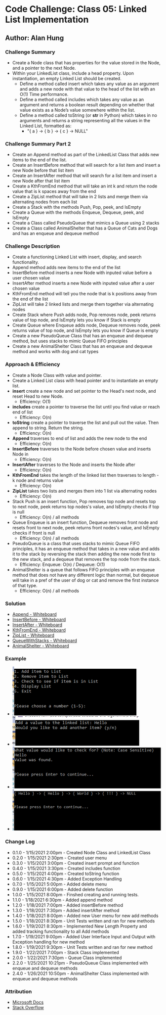 # Code Challenge: Class 05: Linked List Implementation

## Author: Alan Hung

### Challenge Summary
* Create a Node class that has properties for the value stored in the Node, and a pointer to the next Node.
* Within your LinkedList class, include a head property. Upon instantiation, an empty Linked List should be created.
  * Define a method called insert which takes any value as an argument and adds a new node with that value to the head of the list with an O(1) Time performance.
  * Define a method called includes which takes any value as an argument and returns a boolean result depending on whether that value exists as a Node’s value somewhere within the list.
  * Define a method called toString (or __str__ in Python) which takes in no arguments and returns a string representing all the values in the Linked List, formatted as:
    * "{ a } -> { b } -> { c } -> NULL"

### Challenge Summary Part 2
* Create an Append method as part of the LinkedList Class that adds new items to the end of the list.
* Create an InsertBefore method that will search for a list item and insert a new Node before that list item
* Create an InsertAfter method that will search for a list item and insert a new Node after that list item
* Create a KthFromEnd method that will take an int k and return the node value that is k spaces away from the end
* Create a ZipList method that will take in 2 lists and merge them via alternating nodes from each list
* Create a Stack with the methods Push, Pop, peek, and IsEmpty
* Create a Queue with the methods Enqueue, Dequeue, peek, and IsEmpty
* Create a Class called PseudoQueue that mimics a Queue using 2 stacks
* Create a Class called AnimalShelter that has a Queue of Cats and Dogs and has an enqueue and dequeue method

### Challenge Description
* Create a functioning Linked List with insert, display, and search functionality.
* Append method adds new items to the end of the list
* InsertBefore method inserts a new Node with inputed value before a user chosen value
* InsertAfter method inserts a new Node with inputed value after a user chosen value
* KthFromEnd method will tell you the node that is k positions away from the end of the list
* ZipList will take 2 linked lists and merge them together via alternating nodes
* Create Stack where Push adds node, Pop removes node, peek returns value of top node, and IsEmpty lets you know if Stack is empty
* Create Queue where Enqueue adds node, Dequeue removes node, peek returns value of top node, and IsEmpty lets you know if Queue is empty
* Create a new PseudoQueue Class that has an enqueue and dequeue method, but uses stacks to mimic Queue FIFO principles
* Create a new AnimalShelter Class that has an enqueue and dequeue method and works with dog and cat types

### Approach & Efficiency
* Create a Node Class with value and pointer.
* Create a Linked List class with head pointer and to instantiate an empty list.
* __insert__ create a new node and set pointer to the Head's next node, and reset Head to new Node.
  * Efficiency: O(1)
* __includes__ create a pointer to traverse the list until you find value or reach end of list
  * Efficiency: O(n)
* __toString__ create a pointer to traverse the list and pull out the value.  Then append to string. Return the string.
  * Efficiency: O(n)
* __Append__ traverses to end of list and adds the new node to the end
  * Efficiency: O(n)
* __InsertBefore__ traverses to the Node before chosen value and inserts Node in
  * Efficiency: O(n)
* __InsertAfter__ traverses to the Node and inserts the Node after
  * Efficiency: O(n)
* __KthFromEnd__ takes the length of the linked list then traverses to length - k node and returns value
  * Efficiency: O(n)
* __ZipList__ takes two lists and merges them into 1 list via alternating nodes
  * Efficiency: O(n)
* Stack Push is an insert function, Pop removes top node and resets top to next node, peek returns top nodes's value, and IsEmpty checks if top is null
  * Efficiency: O(n) / all methods
* Queue Enqueue is an insert function, Dequeue removes front node and resets front to next node, peek returns front nodes's value, and IsEmpty checks if front is null
  * Efficiency: O(n) / all methods
* PseudoQueue is a class that uses stacks to mimic Queue FIFO principles, it has an enqueue method that takes in a new value and adds it to the stack by reversing the stack then adding the new node first to the new stack, and a dequeue that removes the top node from the stack.
  * Efficiency: Enqueue: O(n) / Dequeue: O(1)
* AnimalShelter is a queue that follows FIFO principles with an enqueue method that does not have any different logic than normal, but dequeue will take in a pref of the user of dog or cat and remove the first instance of that type.
  * Efficiency: O(n) / all methods

### Solution
* [Append - Whiteboard](./assets/append.png)
* [InsertBefore - Whiteboard](./assets/insert_before.png)
* [InsertAfter - Whiteboard](./assets/CodeChallenge06-insertafter.pdf)
* [KthFromEnd - Whiteboard](./assets/kthfromend.pdf)
* [ZipList - Whiteboard](./assets/ZipList.PNG)
* [QueueWithStacks - Whiteboard](./assets/QueueWithStacks.PNG)
* [AnimalShelter - Whiteboard](./assets/fifo-animal-shelter.png)

### Example
* ![](./assets/LinkedList1.PNG)
* ![](./assets/LinkedList2.PNG)
* ![](./assets/LinkedList3.PNG)
* ![](./assets/LinkedList4.PNG)

### Change Log
* 0.1.0 - 1/15/2021 2:00pm - Created Node Class and LinkedList Class
* 0.2.0 - 1/15/2021 2:30pm - Created user menu
* 0.3.0 - 1/15/2021 3:00pm - Created insert prompt and function
* 0.4.0 - 1/15/2021 3:30pm - Created includes function
* 0.5.0 - 1/15/2021 4:00pm - Created toString function
* 0.6.0 - 1/15/2021 4:30pm - Added Exception Handling
* 0.7.0 - 1/15/2021 5:00pm - Added delete menu
* 0.9.0 - 1/15/2021 6:00pm - Added delete function
* 1.0.0 - 1/15/2021 8:00pm - Finshed creating and running tests.
* 1.1.0 - 1/18/2021 6:30pm - Added append method
* 1.2.0 - 1/18/2021 7:00pm - Added insertBefore method
* 1.3.0 - 1/18/2021 7:30pm - Added insertAfter method
* 1.4.0 - 1/18/2021 8:00pm - Added new User menu for new add methods
* 1.5.0 - 1/18/2021 8:30pm - Unit Tests written and ran for new methods
* 1.6.0 - 1/19/2021 8:30pm - Implemented New Length Property and added tracking functionality to all Add methods
* 1.7.0 - 1/19/2021 9:00pm - Added User Interface Input and Output with Exception handling for new method
* 1.8.0 - 1/19/2021 9:30pm - Unit Tests written and ran for new method
* 1.9.0 - 1/22/2021 7:00pm - Stack Class implemented
* 2.0.0 - 1/22/2021 7:30pm - Queue Class implemented
* 2.2.0 - 1/25/2021 10:21pm - PseudoQueue Class implemented with enqueue and dequeue methods
* 2.4.0 - 1/26/2021 10:50pm - AnimalShelter Class implemented with enqueue and dequeue methods

### Attribution
* [Microsoft Docs](https://docs.microsoft.com/en-us/dotnet/csharp/language-reference/)
* [Stack Overflow](https://stackoverflow.com/questions/2695444/clearing-content-of-text-file-using-c-sharp)

